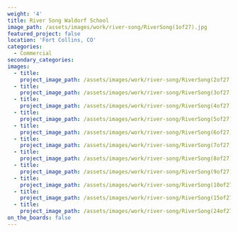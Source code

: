 ```yaml
---
weight: '4'
title: River Song Waldorf School
image_path: /assets/images/work/river-song/RiverSong(1of27).jpg
featured_project: false
location: 'Fort Collins, CO'
categories:
  - Commercial
secondary_categories:
images:
  - title:
    project_image_path: /assets/images/work/river-song/RiverSong(2of27).jpg
  - title:
    project_image_path: /assets/images/work/river-song/RiverSong(3of27).jpg
  - title:
    project_image_path: /assets/images/work/river-song/RiverSong(4of27).jpg
  - title:
    project_image_path: /assets/images/work/river-song/RiverSong(5of27).jpg
  - title:
    project_image_path: /assets/images/work/river-song/RiverSong(6of27).jpg
  - title:
    project_image_path: /assets/images/work/river-song/RiverSong(7of27).jpg
  - title:
    project_image_path: /assets/images/work/river-song/RiverSong(8of27).jpg
  - title:
    project_image_path: /assets/images/work/river-song/RiverSong(9of27).jpg
  - title:
    project_image_path: /assets/images/work/river-song/RiverSong(10of27).jpg
  - title:
    project_image_path: /assets/images/work/river-song/RiverSong(15of27).jpg
  - title:
    project_image_path: /assets/images/work/river-song/RiverSong(24of27).jpg
on_the_boards: false
---
```


